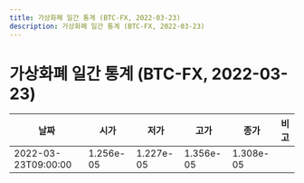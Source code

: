 ```yaml
---
title: 가상화폐 일간 통계 (BTC-FX, 2022-03-23)
description: 가상화폐 일간 통계 (BTC-FX, 2022-03-23)
---
```


가상화폐 일간 통계 (BTC-FX, 2022-03-23)
===

|날짜|시가|저가|고가|종가|비고|
|--|--|--|--|--|--|
|2022-03-23T09:00:00|1.256e-05|1.227e-05|1.356e-05|1.308e-05|    |
